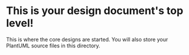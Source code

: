 # This is your design document's top level!

This is where the core designs are started.
You will also store your PlantUML source files in this directory.